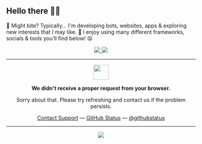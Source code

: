 ## Hello there 👋🏾
🐊 Might bite? Typically... I'm developing bots, websites, apps & exploring new interests that I may like. 👀 I enjoy using many different frameworks, socials & tools you'll find below! 😝

<p align="center">
  <a href="https://skillicons.dev">
    <img src="https://skillicons.dev/icons?i=js,ts,rust,html,css,sass,nginx" />
    <img src="https://skillicons.dev/icons?i=discord,twitter,vscode,react,next,remix,tailwind,prisma,aws,workers,postgres,nodejs,linux" />
  </a>
</p>

<hr />

<p align="center">
	<img width="40" src="https://github.githubassets.com/images/modules/site/sponsors/pixel-mona-heart.gif">
<p align="center"><strong>We didn't receive a proper request from your browser.</strong></p>
<p align="center">Sorry about that. Please try refreshing and contact us if the problem persists.</p>
<p align="center">
	<a href="https://www.youtube.com/watch?v=dQw4w9WgXcQ">Contact Support</a> —
	<a href="https://www.youtube.com/watch?v=dQw4w9WgXcQ">GitHub Status</a> —
	<a href="https://www.youtube.com/watch?v=dQw4w9WgXcQ">@githubstatus</a>

<hr>
<p align="center">
 <a href="https://discord.com/users/503215722407657478">
  <img src="https://lanyard-profile-readme.vercel.app/api/503215722407657478?borderRadius=17px&showDisplayName=true"/>
   
</p>
